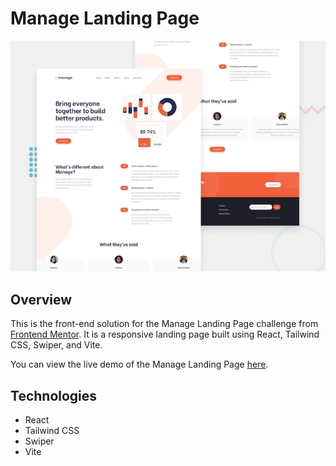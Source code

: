 # Manage Landing Page

![Manage Landing Page](public/manage-langing-page-overview.webp)

## Overview

This is the front-end solution for the Manage Landing Page challenge from [Frontend Mentor](https://www.frontendmentor.io/challenges/manage-landing-page-SLXqC6P5). It is a responsive landing page built using React, Tailwind CSS, Swiper, and Vite.

You can view the live demo of the Manage Landing Page [here](https://waseemazmy21.github.io/manage-landing-page/).

## Technologies

- React
- Tailwind CSS
- Swiper
- Vite
